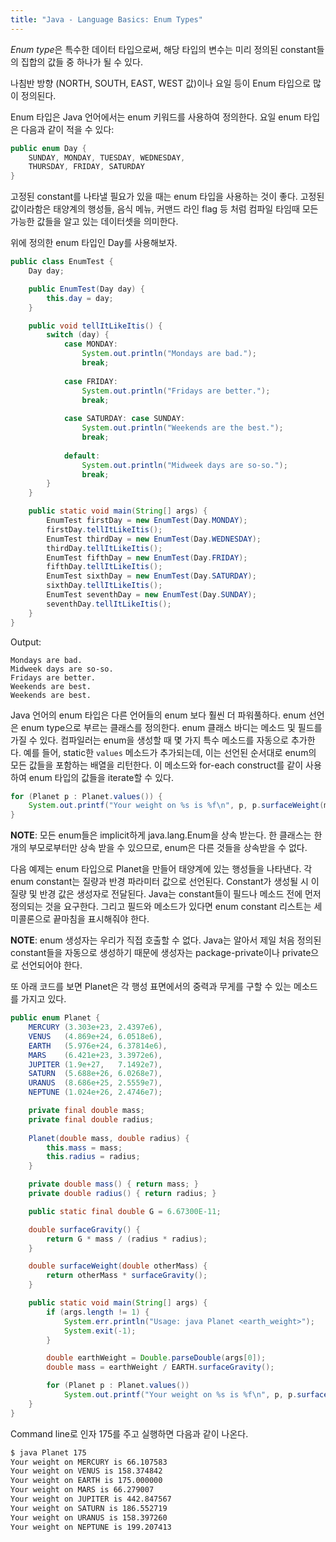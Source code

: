 ```yaml
---
title: "Java - Language Basics: Enum Types"
---
```


*Enum type*은 특수한 데이터 타입으로써, 해당 타입의 변수는 미리 정의된 constant들의 집합의 값들 중 하나가 될 수 있다.

나침반 방향 (NORTH, SOUTH, EAST, WEST 값)이나 요일 등이 Enum 타입으로 많이 정의된다.

Enum 타입은 Java 언어에서는 enum 키워드를 사용하여 정의한다. 요일 enum 타입은 다음과 같이 적을 수 있다:

```java
public enum Day {
    SUNDAY, MONDAY, TUESDAY, WEDNESDAY,
    THURSDAY, FRIDAY, SATURDAY
}
```

고정된 constant를 나타낼 필요가 있을 때는 enum 타입을 사용하는 것이 좋다. 고정된 값이라함은 태양계의 행성들, 음식 메뉴, 커맨드 라인 flag 등 처럼 컴파일 타임때 모든 가능한 값들을 알고 있는 데이터셋을 의미한다.

위에 정의한 enum 타입인 Day를 사용해보자.

```java
public class EnumTest {
    Day day;

    public EnumTest(Day day) {
        this.day = day;
    }

    public void tellItLikeItis() {
        switch (day) {
            case MONDAY:
                System.out.println("Mondays are bad.");
                break;
            
            case FRIDAY:
                System.out.println("Fridays are better.");
                break;
            
            case SATURDAY: case SUNDAY:
                System.out.println("Weekends are the best.");
                break;
            
            default:
                System.out.println("Midweek days are so-so.");
                break;
        }
    }

    public static void main(String[] args) {
        EnumTest firstDay = new EnumTest(Day.MONDAY);
        firstDay.tellItLikeItis();
        EnumTest thirdDay = new EnumTest(Day.WEDNESDAY);
        thirdDay.tellItLikeItis();
        EnumTest fifthDay = new EnumTest(Day.FRIDAY);
        fifthDay.tellItLikeItis();
        EnumTest sixthDay = new EnumTest(Day.SATURDAY);
        sixthDay.tellItLikeItis();
        EnumTest seventhDay = new EnumTest(Day.SUNDAY);
        seventhDay.tellItLikeItis();
    }
}
```

Output:

```
Mondays are bad.
Midweek days are so-so.
Fridays are better.
Weekends are best.
Weekends are best.
```

Java 언어의 enum 타입은 다른 언어들의 enum 보다 훨씬 더 파워풀하다. enum 선언은 enum type으로 부르는 클래스를 정의한다. enum 클래스 바디는 메소드 및 필드를 가질 수 있다. 컴파일러는 enum을 생성할 때 몇 가지 특수 메소드를 자동으로 추가한다. 예를 들어, static한 `values` 메소드가 추가되는데, 이는 선언된 순서대로 enum의 모든 값들을 포함하는 배열을 리턴한다. 이 메소드와 for-each construct를 같이 사용하여 enum 타입의 값들을 iterate할 수 있다.

```java
for (Planet p : Planet.values()) {
    System.out.printf("Your weight on %s is %f\n", p, p.surfaceWeight(mass));
}
```

**NOTE**: 모든 enum들은 implicit하게 java.lang.Enum을 상속 받는다. 한 클래스는 한 개의 부모로부터만 상속 받을 수 있으므로, enum은 다른 것들을 상속받을 수 없다.

다음 예제는 enum 타입으로 Planet을 만들어 태양계에 있는 행성들을 나타낸다. 각 enum constant는 질량과 반경 파라미터 값으로 선언된다. Constant가 생성될 시 이 질량 및 반경 값은 생성자로 전달된다. Java는 constant들이 필드나 메소드 전에 먼저 정의되는 것을 요구한다. 그리고 필드와 메소드가 있다면 enum constant 리스트는 세미콜론으로 끝마침을 표시해줘야 한다.

**NOTE**: enum 생성자는 우리가 직접 호출할 수 없다. Java는 알아서 제일 처음 정의된 constant들을 자동으로 생성하기 때문에 생성자는 package-private이나 private으로 선언되어야 한다.

또 아래 코드를 보면 Planet은 각 행성 표면에서의 중력과 무게를 구할 수 있는 메소드를 가지고 있다.

```java
public enum Planet {
    MERCURY (3.303e+23, 2.4397e6),
    VENUS   (4.869e+24, 6.0518e6),
    EARTH   (5.976e+24, 6.37814e6),
    MARS    (6.421e+23, 3.3972e6),
    JUPITER (1.9e+27,   7.1492e7),
    SATURN  (5.688e+26, 6.0268e7),
    URANUS  (8.686e+25, 2.5559e7),
    NEPTUNE (1.024e+26, 2.4746e7);

    private final double mass;
    private final double radius;
    
    Planet(double mass, double radius) {
        this.mass = mass;
        this.radius = radius;
    }

    private double mass() { return mass; }
    private double radius() { return radius; }

    public static final double G = 6.67300E-11;

    double surfaceGravity() {
        return G * mass / (radius * radius);
    }

    double surfaceWeight(double otherMass) {
        return otherMass * surfaceGravity();
    }

    public static void main(String[] args) {
        if (args.length != 1) {
            System.err.println("Usage: java Planet <earth_weight>");
            System.exit(-1);
        }

        double earthWeight = Double.parseDouble(args[0]);
        double mass = earthWeight / EARTH.surfaceGravity();

        for (Planet p : Planet.values())
            System.out.printf("Your weight on %s is %f\n", p, p.surfaceWeight(mass));
    }
}
```

Command line로 인자 175를 주고 실행하면 다음과 같이 나온다.

```bash
$ java Planet 175
Your weight on MERCURY is 66.107583
Your weight on VENUS is 158.374842
Your weight on EARTH is 175.000000
Your weight on MARS is 66.279007
Your weight on JUPITER is 442.847567
Your weight on SATURN is 186.552719
Your weight on URANUS is 158.397260
Your weight on NEPTUNE is 199.207413
```
